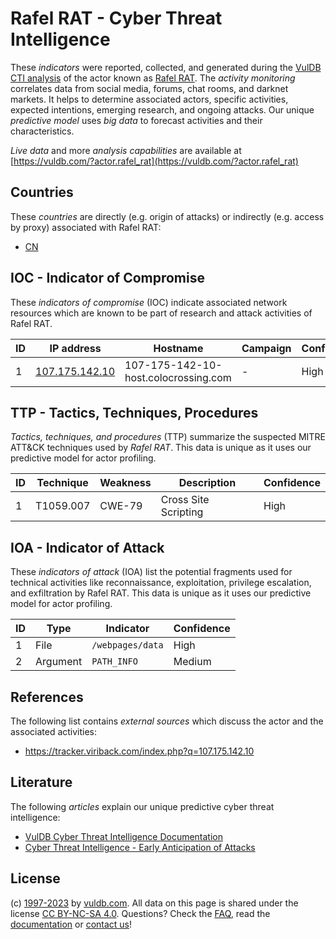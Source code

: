 # Rafel RAT - Cyber Threat Intelligence

These _indicators_ were reported, collected, and generated during the [VulDB CTI analysis](https://vuldb.com/?kb.cti) of the actor known as [Rafel RAT](https://vuldb.com/?actor.rafel_rat). The _activity monitoring_ correlates data from social media, forums, chat rooms, and darknet markets. It helps to determine associated actors, specific activities, expected intentions, emerging research, and ongoing attacks. Our unique _predictive model_ uses _big data_ to forecast activities and their characteristics.

_Live data_ and more _analysis capabilities_ are available at [https://vuldb.com/?actor.rafel_rat](https://vuldb.com/?actor.rafel_rat)

## Countries

These _countries_ are directly (e.g. origin of attacks) or indirectly (e.g. access by proxy) associated with Rafel RAT:

* [CN](https://vuldb.com/?country.cn)

## IOC - Indicator of Compromise

These _indicators of compromise_ (IOC) indicate associated network resources which are known to be part of research and attack activities of Rafel RAT.

ID | IP address | Hostname | Campaign | Confidence
-- | ---------- | -------- | -------- | ----------
1 | [107.175.142.10](https://vuldb.com/?ip.107.175.142.10) | 107-175-142-10-host.colocrossing.com | - | High

## TTP - Tactics, Techniques, Procedures

_Tactics, techniques, and procedures_ (TTP) summarize the suspected MITRE ATT&CK techniques used by _Rafel RAT_. This data is unique as it uses our predictive model for actor profiling.

ID | Technique | Weakness | Description | Confidence
-- | --------- | -------- | ----------- | ----------
1 | T1059.007 | CWE-79 | Cross Site Scripting | High

## IOA - Indicator of Attack

These _indicators of attack_ (IOA) list the potential fragments used for technical activities like reconnaissance, exploitation, privilege escalation, and exfiltration by Rafel RAT. This data is unique as it uses our predictive model for actor profiling.

ID | Type | Indicator | Confidence
-- | ---- | --------- | ----------
1 | File | `/webpages/data` | High
2 | Argument | `PATH_INFO` | Medium

## References

The following list contains _external sources_ which discuss the actor and the associated activities:

* https://tracker.viriback.com/index.php?q=107.175.142.10

## Literature

The following _articles_ explain our unique predictive cyber threat intelligence:

* [VulDB Cyber Threat Intelligence Documentation](https://vuldb.com/?kb.cti)
* [Cyber Threat Intelligence - Early Anticipation of Attacks](https://www.scip.ch/en/?labs.20201022)

## License

(c) [1997-2023](https://vuldb.com/?kb.changelog) by [vuldb.com](https://vuldb.com/?kb.about). All data on this page is shared under the license [CC BY-NC-SA 4.0](https://creativecommons.org/licenses/by-nc-sa/4.0/). Questions? Check the [FAQ](https://vuldb.com/?kb.faq), read the [documentation](https://vuldb.com/?kb) or [contact us](https://vuldb.com/?contact)!
